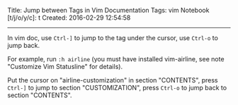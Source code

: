 Title: Jump between Tags in Vim Documentation
Tags: vim
Notebook [t/j/o/y/c]: t
Created: 2016-02-29 12:54:58

------

In vim doc, use `Ctrl-]` to jump to the tag under the cursor,
use `Ctrl-o` to jump back.

For example, run `:h airline` (you must have installed vim-airline,
see note "Customize Vim Statusline" for details).

Put the cursor on "airline-customization" in section "CONTENTS",
press `Ctrl-]` to jump to section "CUSTOMIZATION",
press `Ctrl-o` to jump back to section "CONTENTS".
